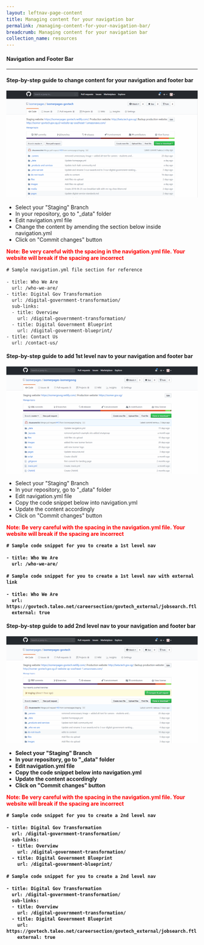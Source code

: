 ```yaml
---
layout: leftnav-page-content
title: Managing content for your navigation bar
permalink: /managing-content-for-your-navigation-bar/
breadcrumb: Managing content for your navigation bar
collection_name: resources
---
```

#### **Navigation and Footer Bar**

---

#### **Step-by-step guide to change content for your navigation and footer bar**
![Changing Text for your Navigation Bar](/images/resources/changing-content-for-your-navigation-bar.gif)

* Select your "Staging" Branch
* In your repository, go to "_data" folder
* Edit navigation.yml file
* Change the content by amending the section below inside navigation.yml
* Click on "Commit changes" button

<font color="red"><b>Note: Be very careful with the spacing in the navigation.yml file. Your website will break if the spacing are incorrect</b></font>
```
# Sample navigation.yml file section for reference

- title: Who We Are
  url: /who-we-are/
- title: Digital Gov Transformation
  url: /digital-government-transformation/
  sub-links:
  - title: Overview
    url: /digital-government-transformation/
  - title: Digital Government Blueprint
    url: /digital-government-blueprint/
- title: Contact Us
  url: /contact-us/
```



#### **Step-by-step guide to add 1st level nav to your navigation and footer bar**
![Adding first level nav](/images/resources/adding-first-level-item-to-your-navigation-bar.gif)

* Select your "Staging" Branch
* In your repository, go to "_data" folder
* Edit navigation.yml file
* Copy the code snippet below into navigation.yml
* Update the content accordingly
* Click on "Commit changes" button

<font color="red"><b>Note: Be very careful with the spacing in the navigation.yml file. Your website will break if the spacing are incorrect</font>
  
```
# Sample code snippet for you to create a 1st level nav

- title: Who We Are
  url: /who-we-are/
  
# Sample code snippet for you to create a 1st level nav with external link

- title: Who We Are
  url: https://govtech.taleo.net/careersection/govtech_external/jobsearch.ftl
  external: true
```


#### **Step-by-step guide to add 2nd level nav to your navigation and footer bar**
![Adding second level nav](/images/resources/adding-second-level-item-to-your-navigation-bar.gif)

* Select your "Staging" Branch
* In your repository, go to "_data" folder
* Edit navigation.yml file
* Copy the code snippet below into navigation.yml
* Update the content accordingly
* Click on "Commit changes" button

<font color="red"><b>Note: Be very careful with the spacing in the navigation.yml file. Your website will break if the spacing are incorrect</font>
  
```
# Sample code snippet for you to create a 2nd level nav

- title: Digital Gov Transformation
  url: /digital-government-transformation/
  sub-links:
  - title: Overview
    url: /digital-government-transformation/
  - title: Digital Government Blueprint
    url: /digital-government-blueprint/
    
# Sample code snippet for you to create a 2nd level nav    
    
- title: Digital Gov Transformation
  url: /digital-government-transformation/
  sub-links:
  - title: Overview
    url: /digital-government-transformation/
  - title: Digital Government Blueprint
    url: https://govtech.taleo.net/careersection/govtech_external/jobsearch.ftl 
    external: true
```
